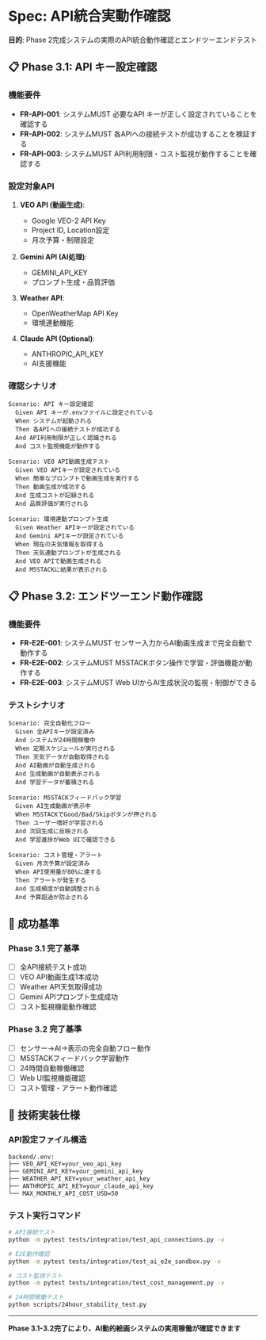 # Spec: API統合実動作確認

**目的**: Phase 2完成システムの実際のAPI統合動作確認とエンドツーエンドテスト

## 📋 Phase 3.1: API キー設定確認

### 機能要件
- **FR-API-001**: システムMUST 必要なAPI キーが正しく設定されていることを確認する
- **FR-API-002**: システムMUST 各APIへの接続テストが成功することを検証する  
- **FR-API-003**: システムMUST API利用制限・コスト監視が動作することを確認する

### 設定対象API
1. **VEO API (動画生成)**:
   - Google VEO-2 API Key
   - Project ID, Location設定
   - 月次予算・制限設定

2. **Gemini API (AI処理)**:
   - GEMINI_API_KEY
   - プロンプト生成・品質評価
   
3. **Weather API**:
   - OpenWeatherMap API Key
   - 環境連動機能

4. **Claude API (Optional)**:
   - ANTHROPIC_API_KEY
   - AI支援機能

### 確認シナリオ
```gherkin
Scenario: API キー設定確認
  Given API キーが.envファイルに設定されている
  When システムが起動される
  Then 各APIへの接続テストが成功する
  And API利用制限が正しく認識される
  And コスト監視機能が動作する

Scenario: VEO API動画生成テスト
  Given VEO APIキーが設定されている
  When 簡単なプロンプトで動画生成を実行する
  Then 動画生成が成功する
  And 生成コストが記録される
  And 品質評価が実行される

Scenario: 環境連動プロンプト生成
  Given Weather APIキーが設定されている
  And Gemini APIキーが設定されている
  When 現在の天気情報を取得する
  Then 天気連動プロンプトが生成される
  And VEO APIで動画生成される
  And M5STACKに結果が表示される
```

## 📋 Phase 3.2: エンドツーエンド動作確認

### 機能要件
- **FR-E2E-001**: システムMUST センサー入力からAI動画生成まで完全自動で動作する
- **FR-E2E-002**: システムMUST M5STACKボタン操作で学習・評価機能が動作する
- **FR-E2E-003**: システムMUST Web UIからAI生成状況の監視・制御ができる

### テストシナリオ
```gherkin
Scenario: 完全自動化フロー
  Given 全APIキーが設定済み
  And システムが24時間稼働中
  When 定期スケジュールが実行される
  Then 天気データが自動取得される
  And AI動画が自動生成される  
  And 生成動画が自動表示される
  And 学習データが蓄積される

Scenario: M5STACKフィードバック学習
  Given AI生成動画が表示中
  When M5STACKでGood/Bad/Skipボタンが押される
  Then ユーザー嗜好が学習される
  And 次回生成に反映される
  And 学習進捗がWeb UIで確認できる

Scenario: コスト管理・アラート
  Given 月次予算が設定済み
  When API使用量が80%に達する
  Then アラートが発生する
  And 生成頻度が自動調整される  
  And 予算超過が防止される
```

## 🎯 成功基準

### Phase 3.1 完了基準
- [ ] 全API接続テスト成功
- [ ] VEO API動画生成1本成功
- [ ] Weather API天気取得成功
- [ ] Gemini APIプロンプト生成成功
- [ ] コスト監視機能動作確認

### Phase 3.2 完了基準  
- [ ] センサー→AI→表示の完全自動フロー動作
- [ ] M5STACKフィードバック学習動作
- [ ] 24時間自動稼働確認
- [ ] Web UI監視機能確認
- [ ] コスト管理・アラート動作確認

## 🔧 技術実装仕様

### API設定ファイル構造
```bash
backend/.env:
├── VEO_API_KEY=your_veo_api_key
├── GEMINI_API_KEY=your_gemini_api_key  
├── WEATHER_API_KEY=your_weather_api_key
├── ANTHROPIC_API_KEY=your_claude_api_key
└── MAX_MONTHLY_API_COST_USD=50
```

### テスト実行コマンド
```bash
# API接続テスト
python -m pytest tests/integration/test_api_connections.py -v

# E2E動作確認
python -m pytest tests/integration/test_ai_e2e_sandbox.py -v

# コスト監視テスト  
python -m pytest tests/integration/test_cost_management.py -v

# 24時間稼働テスト
python scripts/24hour_stability_test.py
```

---

**Phase 3.1-3.2完了により、AI動的絵画システムの実用稼働が確認できます**
